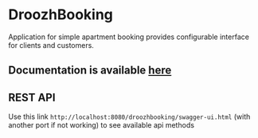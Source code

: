 # DroozhBooking #

Application for simple apartment booking provides configurable interface for clients and customers.

## Documentation is available [here](./doc/)

## REST API

Use this link
```http://localhost:8080/droozhbooking/swagger-ui.html```
(with another port if not working) to see available api methods
